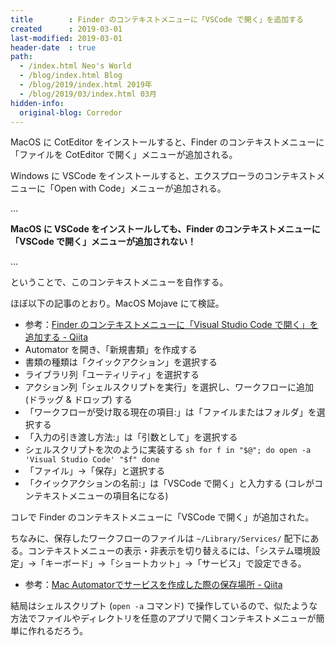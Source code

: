 ```yaml
---
title        : Finder のコンテキストメニューに「VSCode で開く」を追加する
created      : 2019-03-01
last-modified: 2019-03-01
header-date  : true
path:
  - /index.html Neo's World
  - /blog/index.html Blog
  - /blog/2019/index.html 2019年
  - /blog/2019/03/index.html 03月
hidden-info:
  original-blog: Corredor
---
```


MacOS に CotEditor をインストールすると、Finder のコンテキストメニューに「ファイルを CotEditor で開く」メニューが追加される。

Windows に VSCode をインストールすると、エクスプローラのコンテキストメニューに「Open with Code」メニューが追加される。

…

__MacOS に VSCode をインストールしても、Finder のコンテキストメニューに「VSCode で開く」メニューが追加されない！__

…

ということで、このコンテキストメニューを自作する。

ほぼ以下の記事のとおり。MacOS Mojave にて検証。

- 参考：[Finder のコンテキストメニューに「Visual Studio Code で開く」を追加する - Qiita](https://qiita.com/hiroyuki7/items/a3fcdf943c313473ecee)
- Automator を開き、「新規書類」を作成する
- 書類の種類は「クイックアクション」を選択する
- ライブラリ列「ユーティリティ」を選択する
- アクション列「シェルスクリプトを実行」を選択し、ワークフローに追加 (ドラッグ & ドロップ) する
- 「ワークフローが受け取る現在の項目:」は「ファイルまたはフォルダ」を選択する
- 「入力の引き渡し方法:」は「引数として」を選択する
- シェルスクリプトを次のように実装する `sh for f in "$@"; do open -a 'Visual Studio Code' "$f" done`
- 「ファイル」→「保存」と選択する
- 「クイックアクションの名前:」は「VSCode で開く」と入力する (コレがコンテキストメニューの項目名になる)

コレで Finder のコンテキストメニューに「VSCode で開く」が追加された。

ちなみに、保存したワークフローのファイルは `~/Library/Services/` 配下にある。コンテキストメニューの表示・非表示を切り替えるには、「システム環境設定」→「キーボード」→「ショートカット」→「サービス」で設定できる。

- 参考：[Mac Automatorでサービスを作成した際の保存場所 - Qiita](https://qiita.com/PolarBear/items/98e1a8b2457a48104797)

結局はシェルスクリプト (`open -a` コマンド) で操作しているので、似たような方法でファイルやディレクトリを任意のアプリで開くコンテキストメニューが簡単に作れるだろう。
